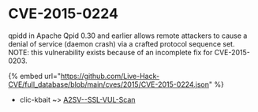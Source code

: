 # CVE-2015-0224

qpidd in Apache Qpid 0.30 and earlier allows remote attackers to cause a denial of service (daemon crash) via a crafted protocol sequence set. NOTE: this vulnerability exists because of an incomplete fix for CVE-2015-0203.

{% embed url="https://github.com/Live-Hack-CVE/full_database/blob/main/cves/2015/CVE-2015-0224.json" %}


* clic-kbait ~> [A2SV--SSL-VUL-Scan](https://www.alice-snow.ru/2015/database/cve-2015-0224/a2sv--ssl-vul-scan-clic-kbait)